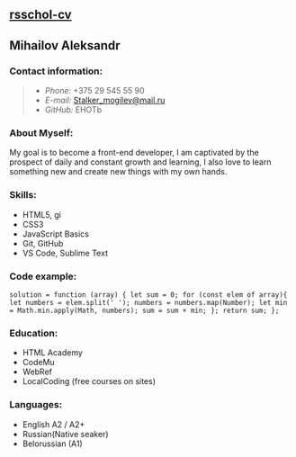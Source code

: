 ## [rsschol-cv](https://github.com/EHOTb/rsschool-cv.git)
## Mihailov Aleksandr
### Contact information:
>- *Phone:* +375 29 545 55 90
>- *E-mail:* Stalker_mogilev@mail.ru
>- *GitHub:* EHOTb

### About Myself:
My goal is to become a front-end developer, I am captivated by the prospect of daily and constant growth and learning, I also love to learn something new and create new things with my own hands.

### Skills:
- HTML5, gi
- CSS3
- JavaScript Basics
- Git, GitHub
- VS Code, Sublime Text
### Code example:
`solution = function (array) {
  let sum = 0;
  for (const elem of array){
    let numbers = elem.split(' ');
    numbers = numbers.map(Number);
    let min = Math.min.apply(Math, numbers);
    sum = sum + min;
  };
  return sum;
};`
### Education:
- HTML Academy
- CodeMu
- WebRef
- LocalCoding
(free courses on sites)

### Languages:
- English A2 / A2+
- Russian(Native seaker)
- Belorussian (A1)


